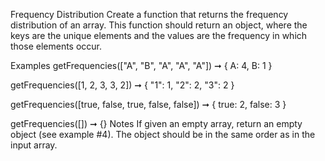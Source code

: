 Frequency Distribution
Create a function that returns the frequency distribution of an array. This function should return an object, where the keys are the unique elements and the values are the frequency in which those elements occur.

Examples
getFrequencies(["A", "B", "A", "A", "A"]) ➞ { A: 4, B: 1 }

getFrequencies([1, 2, 3, 3, 2]) ➞ { "1": 1, "2": 2, "3": 2 }

getFrequencies([true, false, true, false, false]) ➞ { true: 2, false: 3 }

getFrequencies([]) ➞ {}
Notes
If given an empty array, return an empty object (see example #4).
The object should be in the same order as in the input array.
